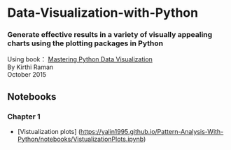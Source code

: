 # Data-Visualization-with-Python

### Generate effective results in a variety of visually appealing charts using the plotting packages in Python<br>
Using book： [Mastering Python Data Visualization](https://subscription.packtpub.com/book/big_data_and_business_intelligence/9781783988327)<br>
By Kirthi Raman <br>
October 2015

## Notebooks
### Chapter 1
* [Vistualization plots] (https://yalin1995.github.io/Pattern-Analysis-With-Python/notebooks/VistualizationPlots.ipynb)
